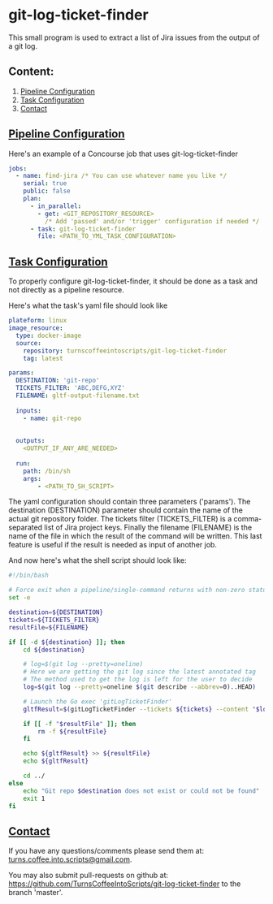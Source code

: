 # git-log-ticket-finder

This small program is used to extract a list of Jira issues from the output of a git log.

## Content:
1. [Pipeline Configuration](#pipeline_configuration)
2. [Task Configuration](#task_configuration)
3. [Contact](#contact)

## <a name="pipeline_configuration" href="pipeline_configuration">Pipeline Configuration</a>

Here's an example of a Concourse job that uses git-log-ticket-finder

```yml
jobs:
  - name: find-jira /* You can use whatever name you like */
    serial: true
    public: false
    plan: 
      - in_parallel:
        - get: <GIT_REPOSITORY_RESOURCE>
          /* Add 'passed' and/or 'trigger' configuration if needed */
      - task: git-log-ticket-finder
        file: <PATH_TO_YML_TASK_CONFIGURATION>  
```

## <a name="task_configuration" href="task_configuration">Task Configuration</a>

To properly configure git-log-ticket-finder, it should be done as a task and not directly as a pipeline resource. 

Here's what the task's yaml file should look like

```yml
plateform: linux
image_resource:
  type: docker-image
  source:
    repository: turnscoffeeintoscripts/git-log-ticket-finder
    tag: latest

params:
  DESTINATION: 'git-repo'
  TICKETS_FILTER: 'ABC,DEFG,XYZ'
  FILENAME: gltf-output-filename.txt
    
  inputs:
    - name: git-repo
    
    
  outputs:
    <OUTPUT_IF_ANY_ARE_NEEDED>
    
  run:
    path: /bin/sh
    args:
        - <PATH_TO_SH_SCRIPT> 
```
The yaml configuration should contain three parameters ('params'). The destination (DESTINATION) parameter should contain
the name of the actual git repository folder. The tickets filter (TICKETS_FILTER) is a comma-separated list of Jira
project keys. Finally the filename (FILENAME) is the name of the file in which the result of the command will be written.
This last feature is useful if the result is needed as input of another job.

And now here's what the shell script should look like:

```bash
#!/bin/bash

# Force exit when a pipeline/single-command returns with non-zero status
set -e

destination=${DESTINATION}
tickets=${TICKETS_FILTER}
resultFile=${FILENAME}

if [[ -d ${destination} ]]; then
    cd ${destination}

    # log=$(git log --pretty=oneline)
    # Here we are getting the git log since the latest annotated tag
    # The method used to get the log is left for the user to decide
    log=$(git log --pretty=oneline $(git describe --abbrev=0)..HEAD)

    # Launch the Go exec 'gitLogTicketFinder'
    gltfResult=$(gitLogTicketFinder --tickets ${tickets} --content "$log")

    if [[ -f "$resultFile" ]]; then
        rm -f ${resultFile}
    fi

    echo ${gltfResult} >> ${resultFile}
    echo ${gltfResult}

    cd ../
else
    echo "Git repo $destination does not exist or could not be found"
    exit 1
fi
```

## <a name="contact" href="contact">Contact</a>
If you have any questions/comments please send them at: turns.coffee.into.scripts@gmail.com.

You may also submit pull-requests on github at: https://github.com/TurnsCoffeeIntoScripts/git-log-ticket-finder 
to the branch 'master'.